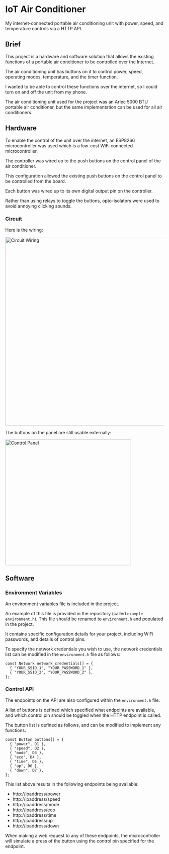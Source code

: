 # IoT Air Conditioner
My internet-connected portable air conditioning unit with power, speed, and temperature controls via a HTTP API.

## Brief
This project is a hardware and software solution that allows the existing functions of a portable air conditioner to be controlled over the Internet.

The air conditioning unit has buttons on it to control power, speed, operating modes, temperature, and the timer function.

I wanted to be able to control these functions over the internet, so I could turn on and off the unit from my phone.

The air conditioning unit used for the project was an Arlec 5000 BTU portable air conditioner, but the same implementation can be used for all air conditioners.

## Hardware
To enable the control of the unit over the internet, an ESP8266 microcontroller was used which is a low-cost WiFi connected microcontroller.

The controller was wired up to the push buttons on the control panel of the air conditioner.

This configuration allowed the existing push buttons on the control panel to be controlled from the board.

Each button was wired up to its own digital output pin on the controller.

Rather than using relays to toggle the buttons, opto-isolators were used to avoid annoying clicking sounds.

### Circuit
Here is the wiring:

<img src="https://bespoke.dev/assets/images/projects/iot-air-con/1.png" alt="Circuit Wiring" width="600">

The buttons on the panel are still usable externally:

<img src="https://bespoke.dev/assets/images/projects/iot-air-con/4.png" alt="Control Panel" width="400">

## Software
### Environment Variables
An environment variables file is included in the project.

An example of this file is provided in the repository (called `example-environment.h`).
This file should be renamed to `environment.h` and populated in the project.

It contains specific configuration details for your project, including WiFi passwords, and details of control pins.

To specify the network credentials you wish to use, the network credentials list can be modified in the `environment.h` file as follows:

```
const Network network_credentials[] = {
  { "YOUR_SSID_1", "YOUR_PASSWORD_1" },
  { "YOUR_SSID_2", "YOUR_PASSWORD_2" },
};
```

### Control API
The endpoints on the API are also configured within the `environment.h` file.

A list of buttons is defined which specified what endpoints are available, and which control pin should be toggled when the HTTP endpoint is called.

The button list is defined as follows, and can be modified to implement any functions:
```
const Button buttons[] = {
  { "power", D1 },
  { "speed", D2 },
  { "mode", D3 },
  { "eco", D4 },
  { "time", D5 },
  { "up", D6 },
  { "down", D7 },
};
```

This list above results in the following endpoints being available:
* http://ipaddress/power
* http://ipaddress/speed
* http://ipaddress/mode
* http://ipaddress/eco
* http://ipaddress/time
* http://ipaddress/up
* http://ipaddress/down

When making a web request to any of these endpoints, the microcontroller will simulate a press of the button using the control pin specified for the endpoint.
